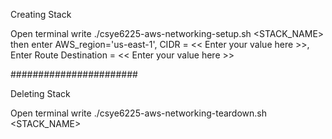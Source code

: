 Creating Stack

Open terminal write ./csye6225-aws-networking-setup.sh <STACK_NAME> then enter AWS_region='us-east-1', CIDR = << Enter your value here >>, Enter Route Destination = << Enter your value here >>

#######################

Deleting Stack

Open terminal write ./csye6225-aws-networking-teardown.sh <STACK_NAME>
